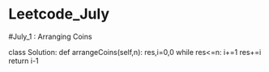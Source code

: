 # Leetcode_July
#July_1 :  Arranging Coins

class Solution:
    def arrangeCoins(self,n):
          res,i=0,0
          while res<=n:
            i+=1
            res+=i
          return i-1
